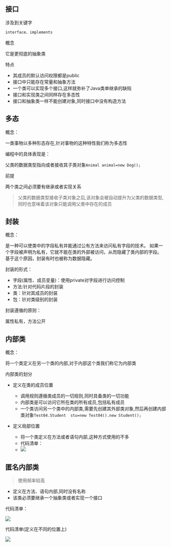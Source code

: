 
## 接口

涉及到关键字

```java
interface、implements
```

概念

它是更彻底的抽象类

特点

- 其成员的默认访问权限都是public
- 接口中只能存在常量和抽象方法
- 一个类可以实现多个接口,这样就弥补了Java类单继承的缺陷
- 接口和实现类之间同样存在多态性
- 接口和抽象类一样不能创建对象,同时接口中没有构造方法


## 多态

概念：

一类事物以多种形态存在,针对事物的这种特性我们称为多态性

编程中的具体表现是：

父类的数据类型指向或者接收其子类对象`Animal animal=new Dog();`

前提

两个类之间必须要有继承或者实现关系

> 父类的数据类型接收子类对象之后,该对象会被自动提升为父类的数据类型,同时也意味着该对象只能调用父类中存在的成员


## 封装

概念：

是一种可以使类中的字段私有并能通过公有方法来访问私有字段的技术。 如果一个字段被声明为私有，它就不能在类的外部被访问，从而隐藏了类内部的字段。 基于这个原因，封装有时也被称为数据隐藏。

封装的形式：

- 字段(属性、成员变量)：使用private对字段进行访问控制
- 方法:针对代码片段的封装
- 类：针对其成员的封装
- 包：针对类级别的封装

封装遵循的原则：

属性私有，方法公开



## 内部类

概念：

将一个类定义在另一个类的内部,对于内部这个类我们称它为内部类

内部类的划分

- 定义在类的成员位置
    - 调用规则遵循类成员的一切规则,同时具备类的一切功能
    - 内部类是可以访问它所在类的所有成员,包括私有成员
    - 一个类访问另一个类中的内部类,需要先创建其外部类对象,然后再创建内部类对象`Test04.Student	stu=new Test04().new Student();`

- 定义局部位置
    - 将一个类定义在方法或者语句内部,这种方式使用的不多
    - 代码清单：
    - ![](_v_images/20190310173332349_17441.png)

## 匿名内部类

> 使用频率较高

- 定义在方法、语句内部,同时没有名称
- 该类必须要继承一个抽象类或者实现一个接口

代码清单：

![](_v_images/20190310173426506_372.png)


代码清单(定义在不同的位置上)

![](_v_images/20190310173501582_22328.png)